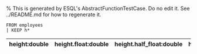 % This is generated by ESQL's AbstractFunctionTestCase. Do no edit it. See ../README.md for how to regenerate it.

```esql
FROM employees
| KEEP h*
```

| height:double | height.float:double | height.half_float:double | height.scaled_float:double | hire_date:date |
| --- | --- | --- | --- | --- |
